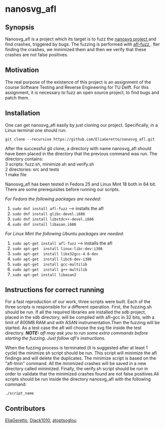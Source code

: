 # nanosvg_afl
<b><h2>Synopsis</h2></b>

Nanosvg_afl is a project which its target is to fuzz the <a href="https://github.com/memononen/nanosvg">nanosvg project </a> and find crashes,
triggered by bugs. The fuzzing is performed with <a href="http://lcamtuf.coredump.cx/afl">afl-fuzz </a>. fter finding the crashes, we minimized them and
then we verify that these crashes are not false positives.

<b><h2>Motivation</h2></b>

The real purpose of the existence of this project is an assignment of the course
Software Testing and Reverse Engineering for TU Delft. For this assignment, it
is necessary to fuzz an open source project, to find bugs and patch them.

<b><h2>Installation</h2></b>

One can get nanosvg_afl easily by just cloning our project. Specifically, in a Linux
terminal one should run:

`git clone --recursive https://github.com/EliaGeretto/nanosvg_afl.git`

<p>After the successful git clone, a directory with name nanosvg_afl should have been
placed in the directory that the previous command was run. The directory contains:<br>
3 scripts: fuzz.sh, minimize.sh and verify.sh<br>
2 directories: src and tests<br>
1 make file<br>

Nanosvg_afl has been tested in Fedora 25 and Linux Mint 18 both in 64 bit. There are
some prerequisites before running our scripts.

<i>For Fedora the following packages are needed: </i>

1) `sudo dnf install afl-fuzz` --> installs the afl
2) `sudo dnf install glibc-devel.i686`
3) `sudo dnf install libstdc++-devel.i686`
4) `sudo dnf install libasan.i686`

<i>For Linux Mint the following Ubuntu packages are needed:</i>

1) `sudo apt-get install afl-fuzz`  --> installs the afl
2) `sudo apt-get  install linux-libc-dev:i386`
3) `sudo apt-get  install libx32gcc-4.8-dev`
4) `sudo apt-get  install libc6-dev-i386`
5) `sudo apt-get  install gcc-multilib`
6) `sudo apt-get  install g++-multilib`
7) `sudo apt-get install libasan2`


<b><h2>Instructions for correct running</h2></b>

<p>For a fast reproduction of our work, three scripts were built. Each of the three
scripts is responsible for a different operation. First, the fuzzing.sh should
be run. If all the required libraries are installed the sdb project, placed in
the sdb directory, will be compiled with afl-gcc in 32 bits, with a limit of
800MB RAM and with ASAN instrumentation.Then the fuzzing will be started. As a test case the afl will choose the
svg file inside the test directory.
<i><b>NOTE:</b> afl may ask you to run some extra commands before starting the fuzzing. Just follow afl's instructions.</i>
<p>When the fuzzing process is terminated (it is suggested after at least 1 cycle)
the minimize.sh script should be run. This script will minimize the afl findings
and will delete the duplicates. The minimize script is based on the "afl-tmin"
command. All the minimized crashes will be saved in a new directory called
minimized. Finally, the verify.sh script should be run in order to validate that
the minimized crashes found are not false positives.All scripts should be run
inside the directory nanosvg_afl with the following command:

`./script_name`

<b><h2>Contributors</h2></b>

<a href="https://github.com/EliaGeretto">EliaGeretto</a>, <a href="https://github.com/Djack1010">Djack1010</a>, <a href="https://github.com/atoptsoglou">atoptsoglou</a>
